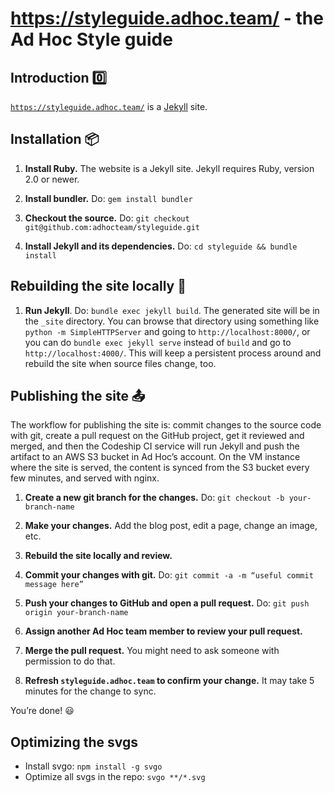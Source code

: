 # https://styleguide.adhoc.team/ - the Ad Hoc Style guide

## Introduction 0️⃣

[`https://styleguide.adhoc.team/`](https://styleguide.adhoc.team/) is a
[Jekyll](https://jekyllrb.com/) site.

## Installation 📦

1. **Install Ruby.** The website is a Jekyll site. Jekyll requires
Ruby, version 2.0 or newer.

1. **Install bundler.** Do: `gem install bundler`

1. **Checkout the source.** Do: `git checkout
git@github.com:adhocteam/styleguide.git`

1. **Install Jekyll and its dependencies.** Do: `cd
styleguide && bundle install`

## Rebuilding the site locally 🔨

1. **Run Jekyll**. Do: `bundle exec jekyll build`. The generated site
will be in the `_site` directory. You can browse that directory using
something like `python -m SimpleHTTPServer` and going to
`http://localhost:8000/`, or you can do `bundle exec jekyll serve`
instead of `build` and go to `http://localhost:4000/`. This will keep
a persistent process around and rebuild the site when source files
change, too.

## Publishing the site 📤

The workflow for publishing the site is: commit changes to the source
code with git, create a pull request on the GitHub project, get it
reviewed and merged, and then the Codeship CI service will run Jekyll
and push the artifact to an AWS S3 bucket in Ad Hoc’s account. On the
VM instance where the site is served, the content is synced from the
S3 bucket every few minutes, and served with nginx.

1. **Create a new git branch for the changes.** Do: `git checkout -b
your-branch-name`

1. **Make your changes.** Add the blog post, edit a page, change an
image, etc.

1. **Rebuild the site locally and review.**

1. **Commit your changes with git.** Do: `git commit -a -m “useful
commit message here”`

1. **Push your changes to GitHub and open a pull request.** Do: `git
push origin your-branch-name`

1. **Assign another Ad Hoc team member to review your pull request.**

1. **Merge the pull request.** You might need to ask someone with
permission to do that.

1. **Refresh `styleguide.adhoc.team` to confirm your change.** It may take 5
minutes for the change to sync.

You’re done! 😃

## Optimizing the svgs

* Install svgo: `npm install -g svgo`
* Optimize all svgs in the repo: `svgo **/*.svg`
